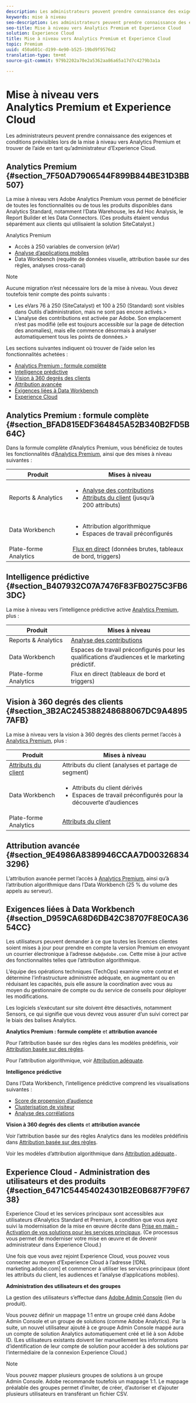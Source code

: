 ```yaml
---
description: Les administrateurs peuvent prendre connaissance des exigences et conditions prévisibles lors de la mise à niveau vers Analytics Premium et trouver de l’aide en tant qu’administrateur d’Experience Cloud.
keywords: mise à niveau
seo-description: Les administrateurs peuvent prendre connaissance des exigences et conditions prévisibles lors de la mise à niveau vers Analytics Premium et trouver de l’aide en tant qu’administrateur d’Experience Cloud.
seo-title: Mise à niveau vers Analytics Premium et Experience Cloud
solution: Experience Cloud
title: Mise à niveau vers Analytics Premium et Experience Cloud
topic: Premium
uuid: 450a601c-d199-4e90-b525-19bd9f9576d2
translation-type: tm+mt
source-git-commit: 979b2202a70e2a5362aa86a65a17d7c4279b3a1a

---
```



# Mise à niveau vers Analytics Premium et Experience Cloud

Les administrateurs peuvent prendre connaissance des exigences et conditions prévisibles lors de la mise à niveau vers Analytics Premium et trouver de l’aide en tant qu’administrateur d’Experience Cloud.


## Analytics Premium {#section_7F50AD7906544F899B844BE31D3BB507}

La mise à niveau vers Adobe Analytics Premium vous permet de bénéficier de toutes les fonctionnalités ou de tous les produits disponibles dans Analytics Standard, notamment l’Data Warehouse, les Ad Hoc Analysis, le Report Builder et les Data Connectors. (Ces produits étaient vendus séparément aux clients qui utilisaient la solution SiteCatalyst.)

Analytics Premium

* Accès à 250 variables de conversion (eVar)
* [Analyse d’applications mobiles](https://marketing.adobe.com/resources/help/en_US/mobile/)
* Data Workbench (requête de données visuelle, attribution basée sur des règles, analyses cross-canal)



>[!NOTE]
>
>Aucune migration n’est nécessaire lors de la mise à niveau. Vous devez toutefois tenir compte des points suivants :
>
>* Les eVars 76 à 250 (SiteCatalyst) et 100 à 250 (Standard) sont visibles dans Outils d’administration, mais ne sont pas encore activés.&gt;
>* L’analyse des contributions est activée par Adobe. Son emplacement n’est pas modifié (elle est toujours accessible sur la page de détection des anomalies), mais elle commence désormais à analyser automatiquement tous les points de données.&gt;


Les sections suivantes indiquent où trouver de l’aide selon les fonctionnalités achetées :

* [Analytics Premium : formule complète](../admin-getting-started/upgrade-to-analytics-premium.md#section_BFAD815EDF364845A52B340B2FD5B64C)
* [Intelligence prédictive](../admin-getting-started/upgrade-to-analytics-premium.md#section_B407932C07A7476F83FB0275C3FB63DC)
* [Vision à 360 degrés des clients](../admin-getting-started/upgrade-to-analytics-premium.md#section_3B2AC245388248688067DC9A48957AFB)
* [Attribution avancée](../admin-getting-started/upgrade-to-analytics-premium.md#section_9E4986A8389946CCAA7D003268343296)
* [Exigences liées à Data Workbench ](../admin-getting-started/upgrade-to-analytics-premium.md#section_D959CA68D6DB42C38707F8E0CA3654CC)
* [Experience Cloud](../admin-getting-started/upgrade-to-analytics-premium.md#section_6471C54454024301B2E0B687F79F6738)



## Analytics Premium : formule complète {#section_BFAD815EDF364845A52B340B2FD5B64C}

Dans la formule complète d’Analytics Premium, vous bénéficiez de toutes les fonctionnalités d’[Analytics Premium](../admin-getting-started/upgrade-to-analytics-premium.md#section_7F50AD7906544F899B844BE31D3BB507), ainsi que des mises à niveau suivantes :

| Produit | Mises à niveau |
|--- |--- |
| Reports &amp; Analytics | <ul><li>[Analyse des contributions](https://marketing.adobe.com/resources/help/en_US/analytics/contribution/)</li><li>[Attributs du client](../attributes/attributes.md#concept_ACFEE7C8B8E94875BA0825CDF4913AF1) (jusqu’à 200 attributs)</li></ul> |
| Data Workbench | <ul><li>Attribution algorithmique</li><li>Espaces de travail préconfigurés</li></ul> |
| Plate-forme Analytics | [Flux en direct](https://marketing.adobe.com/developer/documentation/analytics-live-stream/overview-1) (données brutes, tableaux de bord, triggers) |


## Intelligence prédictive {#section_B407932C07A7476F83FB0275C3FB63DC}

La mise à niveau vers l’intelligence prédictive active [Analytics Premium](../admin-getting-started/upgrade-to-analytics-premium.md#section_7F50AD7906544F899B844BE31D3BB507), plus :

| Produit | Mises à niveau |
|---|---|
| Reports &amp; Analytics | [Analyse des contributions](https://marketing.adobe.com/resources/help/en_US/analytics/contribution/) |
| Data Workbench | Espaces de travail préconfigurés pour les qualifications d’audiences et le marketing prédictif. |
| Plate-forme Analytics | Flux en direct (tableaux de bord et triggers) |


## Vision à 360 degrés des clients {#section_3B2AC245388248688067DC9A48957AFB}

La mise à niveau vers la vision à 360 degrés des clients permet l’accès à [Analytics Premium](../admin-getting-started/upgrade-to-analytics-premium.md#section_7F50AD7906544F899B844BE31D3BB507), plus :

| Produit | Mises à niveau |
|--- |--- |
| [Attributs du client](../attributes/attributes.md) | Attributs du client (analyses et partage de segment) |
| Data Workbench | <ul><li>Attributs du client dérivés</li><li>Espaces de travail préconfigurés pour la découverte d’audiences</li></ul> |
| Plate-forme Analytics | [Attributs du client](../attributes/attributes.md) |


## Attribution avancée {#section_9E4986A8389946CCAA7D003268343296}

L’attribution avancée permet l’accès à [Analytics Premium](../admin-getting-started/upgrade-to-analytics-premium.md#section_7F50AD7906544F899B844BE31D3BB507), ainsi qu’à l’attribution algorithmique dans l’Data Workbench (25 % du volume des appels au serveur).

## Exigences liées à Data Workbench  {#section_D959CA68D6DB42C38707F8E0CA3654CC}

Les utilisateurs peuvent demander à ce que toutes les licences clientes soient mises à jour pour prendre en compte la version Premium en envoyant un courrier électronique à l’adresse `dwb@adobe.com`. Cette mise à jour active des fonctionnalités telles que l’attribution algorithmique.

L’équipe des opérations techniques (TechOps) examine votre contrat et détermine l’infrastructure administrée adéquate, en augmentant ou en réduisant les capacités, puis elle assure la coordination avec vous au moyen du gestionnaire de compte ou du service de conseils pour déployer les modifications.

Les logiciels s’exécutant sur site doivent être désactivés, notamment Sensors, ce qui signifie que vous devrez vous assurer d’un suivi correct par le biais des balises Analytics.

**Analytics Premium : formule complète** et **attribution avancée**

Pour l’attribution basée sur des règles dans les modèles prédéfinis, voir [Attribution basée sur des règles](https://marketing.adobe.com/resources/help/en_US/insight/client/?f=c_rules_attrib).

Pour l’attribution algorithmique, voir [Attribution adéquate](https://marketing.adobe.com/resources/help/en_US/insight/client/?f=c_attrib_algorithmic).

**Intelligence prédictive**

Dans l’Data Workbench, l’intelligence prédictive comprend les visualisations suivantes :

* [Score de propension d’audience](https://marketing.adobe.com/resources/help/en_US/insight/client/?f=c_visitor_propensity)
* [Clusterisation de visiteur](https://marketing.adobe.com/resources/help/en_US/insight/client/?f=c_visitor_cluster)
* [Analyse des corrélations](https://marketing.adobe.com/resources/help/en_US/insight/client/?f=c_correlation_analysis)


**Vision à 360 degrés des clients** et **attribution avancée**

Voir l’attribution basée sur des règles Analytics dans les modèles prédéfinis dans [Attribution basée sur des règles](https://marketing.adobe.com/resources/help/en_US/insight/client/?f=c_rules_attrib).

Voir les modèles d’attribution algorithmique dans [Attribution adéquate](https://marketing.adobe.com/resources/help/en_US/insight/client/?f=c_attrib_algorithmic)..

## Experience Cloud - Administration des utilisateurs et des produits {#section_6471C54454024301B2E0B687F79F6738}

Experience Cloud et les services principaux sont accessibles aux utilisateurs d’Analytics Standard et Premium, à condition que vous ayez suivi la modernisation de la mise en œuvre décrite dans [Prise en main - Activation de vos solutions pour les services principaux](../core-services/core-services.md#concept_07ED1D5C64234E77976E6D572E78FB9C). (Ce processus vous permet de moderniser votre mise en œuvre et de devenir administrateur dans Experience Cloud.)

Une fois que vous avez rejoint Experience Cloud, vous pouvez vous connecter au moyen d’Experience Cloud à l’adresse [!DNL marketing.adobe.com] et commencer à utiliser les services principaux (dont les attributs du client, les audiences et l’analyse d’applications mobiles).

**Administration des utilisateurs et des groupes**

La gestion des utilisateurs s’effectue dans [Adobe Admin Console](https://helpx.adobe.com/enterprise/help/aedash.html) (lien du produit).

Vous pouvez définir un mappage 1:1 entre un groupe créé dans Adobe Admin Console et un groupe de solutions (comme Adobe Analytics). Par la suite, un nouvel utilisateur ajouté à ce groupe Admin Console mappé aura un compte de solution Analytics automatiquement créé et lié à son Adobe ID. (Les utilisateurs existants doivent lier manuellement les informations d’identification de leur compte de solution pour accéder à des solutions par l’intermédiaire de la connexion Experience Cloud.)


>[!NOTE]
>
>Vous pouvez mapper plusieurs groupes de solutions à un groupe Admin Console. Adobe recommande toutefois un mappage 1:1. Le mappage préalable des groupes permet d’inviter, de créer, d’autoriser et d’ajouter plusieurs utilisateurs en transférant un fichier CSV.


